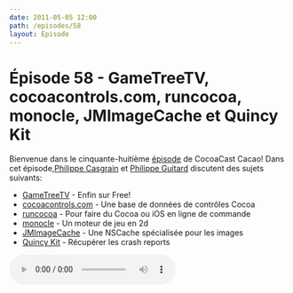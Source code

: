 ```yaml
---
date: 2011-05-05 12:00
path: /episodes/58
layout: Episode
---
```

# Épisode 58 - GameTreeTV, cocoacontrols.com, runcocoa, monocle, JMImageCache et Quincy Kit
<p>Bienvenue dans le cinquante-huitième <a href="https://cacaocast.com/media/cacaocast_58.mp3" title="CocoaCast Cacao Episode 58">épisode</a> de CocoaCast Cacao! Dans cet épisode,<a href="http://www.twitter.com/philippec" title="Philippe Casgrain sur Twitter">Philippe Casgrain</a> et <a href="http://www.twitter.com/philippeguitard" title="Philippe Guitard sur Twitter">Philippe Guitard</a> discutent des sujets suivants:</p>
<ul><li><a href="http://www.universfreebox.com/article13906.html" title="GameTreeTV">GameTreeTV</a> - Enfin sur Free!</li>
<li><a href="http://cocoacontrols.com/" title="cocoacontrols.com">cocoacontrols.com</a> - Une base de données de contrôles Cocoa</li>
<li><a href="http://atastypixel.com/blog/objective-c-cocoa-on-the-command-line" title="runcocoa">runcocoa</a> - Pour faire du Cocoa ou iOS en ligne de commande</li>
<li><a href="https://github.com/zaphire/Monocle-Engine" title="monocle">monocle</a> - Un moteur de jeu en 2d</li>
<li><a href="https://github.com/jakemarsh/JMImageCache" title="JMImageCache">JMImageCache</a> - Une NSCache spécialisée pour les images</li>
<li><a href="http://quincykit.net/" title="Quincy Kit">Quincy Kit</a> - Récupérer les crash reports</li>
</ul>
<p><audio controls><source src="https://cacaocast.com/media/cacaocast_58.mp3" type="audio/mpeg"><source src="https://cacaocast.com/media/cacaocast_58.mp3" type="audio/mp4">Votre navigateur ne supporte pas l'élément audio / Your browser does not support the audio element.</audio></p>
